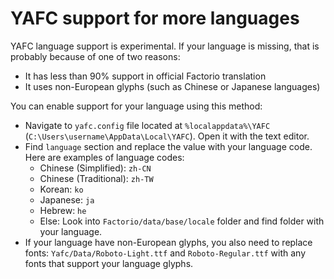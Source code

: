 # YAFC support for more languages

YAFC language support is experimental. If your language is missing, that is probably because of one of two reasons:

- It has less than 90% support in official Factorio translation
- It uses non-European glyphs (such as Chinese or Japanese languages)

You can enable support for your language using this method:
- Navigate to `yafc.config` file located at `%localappdata%\YAFC` (`C:\Users\username\AppData\Local\YAFC`). Open it with the text editor.
- Find `language` section and replace the value with your language code. Here are examples of language codes:
    - Chinese (Simplified): `zh-CN`
	- Chinese (Traditional): `zh-TW`
	- Korean: `ko`
	- Japanese: `ja`
	- Hebrew: `he`
	- Else: Look into `Factorio/data/base/locale` folder and find folder with your language.
- If your language have non-European glyphs, you also need to replace fonts: `Yafc/Data/Roboto-Light.ttf` and `Roboto-Regular.ttf` with any fonts that support your language glyphs.